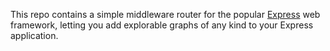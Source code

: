 This repo contains a simple middleware router for the popular [Express](https://expressjs.com/) web framework, letting you add explorable graphs of any kind to your Express application.
